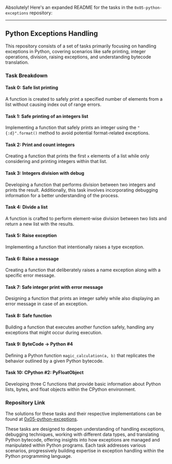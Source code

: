 Absolutely! Here's an expanded README for the tasks in the `0x05-python-exceptions` repository:

---

## Python Exceptions Handling

This repository consists of a set of tasks primarily focusing on handling exceptions in Python, covering scenarios like safe printing, integer operations, division, raising exceptions, and understanding bytecode translation.

### Task Breakdown

#### Task 0: Safe list printing
A function is created to safely print a specified number of elements from a list without causing index out of range errors.

#### Task 1: Safe printing of an integers list
Implementing a function that safely prints an integer using the `"{:d}".format()` method to avoid potential format-related exceptions.

#### Task 2: Print and count integers
Creating a function that prints the first `x` elements of a list while only considering and printing integers within that list.

#### Task 3: Integers division with debug
Developing a function that performs division between two integers and prints the result. Additionally, this task involves incorporating debugging information for a better understanding of the process.

#### Task 4: Divide a list
A function is crafted to perform element-wise division between two lists and return a new list with the results.

#### Task 5: Raise exception
Implementing a function that intentionally raises a type exception.

#### Task 6: Raise a message
Creating a function that deliberately raises a name exception along with a specific error message.

#### Task 7: Safe integer print with error message
Designing a function that prints an integer safely while also displaying an error message in case of an exception.

#### Task 8: Safe function
Building a function that executes another function safely, handling any exceptions that might occur during execution.

#### Task 9: ByteCode -> Python #4
Defining a Python function `magic_calculation(a, b)` that replicates the behavior outlined by a given Python bytecode.

#### Task 10: CPython #2: PyFloatObject
Developing three C functions that provide basic information about Python lists, bytes, and float objects within the CPython environment.

### Repository Link
The solutions for these tasks and their respective implementations can be found at [0x05-python-exceptions](repository_link_here).

These tasks are designed to deepen understanding of handling exceptions, debugging techniques, working with different data types, and translating Python bytecode, offering insights into how exceptions are managed and manipulated within Python programs. Each task addresses various scenarios, progressively building expertise in exception handling within the Python programming language.